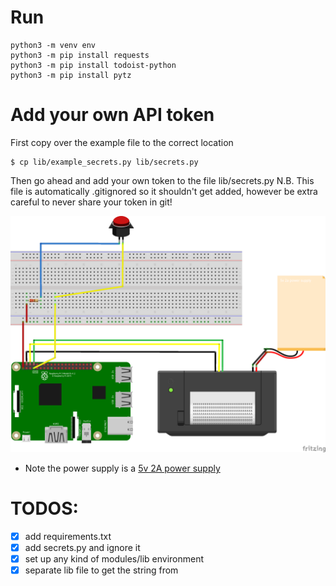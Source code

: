 # Run
```
python3 -m venv env
python3 -m pip install requests
python3 -m pip install todoist-python 
python3 -m pip install pytz

```

# Add your own API token
First copy over the example file to the correct location
```
$ cp lib/example_secrets.py lib/secrets.py
```
Then go ahead and add your own token to the file lib/secrets.py
N.B. This file is automatically .gitignored so it shouldn't get added,
however be extra careful to never share your token in git!

![Fritzing diagram](./assets/fritzing.png)
* Note the power supply is a [5v 2A power supply](https://www.adafruit.com/product/276)

# TODOS:
- [x] add requirements.txt
- [x] add secrets.py and ignore it
- [x] set up any kind of modules/lib environment
- [x] separate lib file to get the string from
